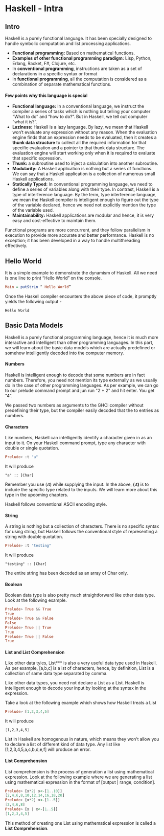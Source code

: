 # Haskell - Intra

Intro
-

Haskell is a purely functional language. It has been specially designed to handle symbolic computation and list processing applications. 

- **Functional programming:** Based on mathematical functions.
- **Examples of other functional programming paradigm:** Lisp, Python, Erlang, Racket, F#, Clojure, etc.
- In **conventional programming**, instructions are taken as a set of declarations in a specific syntax or format
- In **functional programming**, all the computation is considered as a combination of separate mathematical functions.

#### Few points why this language is special
- **Functional language:** In a conventional language, we instruct the compiler a series of tasks which is nothing but telling your computer “What to do” and “how to do?”. But in Haskell, we tell out computer “what it is?”.
- **Laziness:** Haskell is a lazy language. By lazy, we mean that Haskell won’t evaluate any expression without any reason. When the evaluation engine finds that an expression needs to be evaluated, then it creates a **thunk data structure** to collect all the required information for that specific evaluation and a pointer to that thunk data structure. The evaluation engine will start working only when it is required to evaluate that specific expression.
- **Thunk:** a subroutine used to inject a calculation into another subroutine.
- **Modularity:** A Haskell application is nothing but a series of functions. We can say that a Haskell application is a collection of numerous small Haskell applications.
- **Statically Typed:** In conventional programming language, we need to define a series of variables along with their type. In contrast, Haskell is a type of interference language. By the term, type interference language, we mean the Haskell compiler is intelligent enough to figure out the type of the variable declared, hence we need not explicitly mention the type of the variable used.
- **Maintainability:** Haskell applications are modular and hence, it is very easy and cost-effective to maintain them.

Functional programs are more concurrent, and they follow parallelism in execution to provide more accurate and better performance. Haskell is no exception; it has been developed in a way to handle multithreading effectively.

Hello World
-
It is a simple example to demonstrate the dynamism of Haskell. All we need is one line to print “Hello World” on the console.

```haskell
Main = putStrLn “ Hello World”
```

Once the Haskell compiler encounters the above piece of code, it promptly yields the following output -
```console
Hello World
```

Basic Data Models
-

Haskell is a purely functional programming language, hence it is much more interactive and intelligent than other programming languages. In this part, we will learn about the basic data models which are actually predefined or somehow intelligently decoded into the computer memory.

#### Numbers
Haskell is intelligent enough to decode that some numbers are in fact numbers. Therefore, you need not mention its type externally as we usually do in the case of other programming languages. As per example, we can go to our prelude command prompt and jun run "2 + 2" and hit enter. You get "4".

We passed two numbers as arguments to the GHCI compiler without predefining their type, but the compiler easily decoded that the to entries as numbers.

#### Characters
Like numbers, Haskell can intelligently identify a character given in as an input to it. On your Haskell command prompt, type any character with double or single quotation.

```haskell
Prelude> :t "a"
```

It will produce
```console
"a" :: [Char]
```

Remember you use (**:t**) while supplying the input. In the above, **(:t)** is to include the specific type related to the inputs. We will learn more about this type in the upcoming chapters.

Haskell follows conventional ASCII encoding style.

#### String

A string is nothing but a collection of characters. There is no specific syntax for using string, but Haskell follows the conventional style of representing a string with double quotation.

```Haskell
Prelude> :t "testing"
```

It will produce
```console
"testing" :: [Char]
```

The entire string has been decoded as an array of Char only. 

#### Boolean
Boolean data type is also pretty much straightforward like other data type. Look at the following example. 

```Haskell
Prelude> True && True
True
Prelude> True && False
False
Prelude> True || True
True
Prelude> True || False
True
```

#### List and List Comprehension
Like other data tyles, List*** is also a very useful data type used in Haskell. As per example, [a,b,c] is a ist of characters, hence, by definition, List is a collection of same data type separated by comma.

Like other data types, you need not declare a List as a List. Haskell is intelligent enough to decode your input by looking at the syntax in the expression.

Take a look at the following example which shows how Haskell treats a List

```Haskell
Prelude> [1,2,3,4,5]
```

It will produce
```console
[1,2,3,4,5]
```

List in Haskell are homogenous in nature, which means they won't allow you to declare a list of different kind of data type. Any list like [1,2,3,4,5,a,c,b,d,e,f] will produce an error.


#### List Comprehension
List comprehension is the process of generation a list using mathematical expression. Look at the following example where we are generating a list using mathematical expression in the format of [output | range, condition].

```haskell
Prelude> [x*2| x<-[1..10]]
[2,4,6,8,10,12,14,16,18,20]
Prelude> [x*2] x<-[1..5]]
[2,4,6,8]
Prelude> [x | x<-[1..5]]
[1,2,3,4,5]
```
This method of creating one List using mathematical expression is called a **List Comprehension**.
